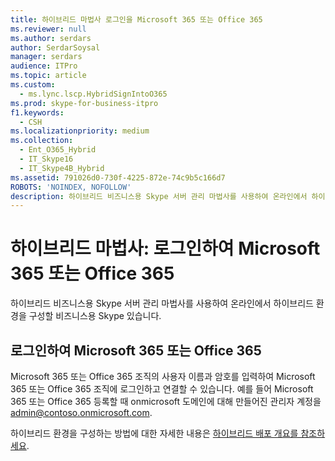 ```yaml
---
title: 하이브리드 마법사 로그인을 Microsoft 365 또는 Office 365
ms.reviewer: null
ms.author: serdars
author: SerdarSoysal
manager: serdars
audience: ITPro
ms.topic: article
ms.custom:
  - ms.lync.lscp.HybridSignIntoO365
ms.prod: skype-for-business-itpro
f1.keywords:
  - CSH
ms.localizationpriority: medium
ms.collection:
  - Ent_O365_Hybrid
  - IT_Skype16
  - IT_Skype4B_Hybrid
ms.assetid: 791026d0-730f-4225-872e-74c9b5c166d7
ROBOTS: 'NOINDEX, NOFOLLOW'
description: 하이브리드 비즈니스용 Skype 서버 관리 마법사를 사용하여 온라인에서 하이브리드 환경을 구성할 비즈니스용 Skype 있습니다.
---
```


# <a name="hybrid-wizard-sign-in-to-microsoft-365-or-office-365"></a>하이브리드 마법사: 로그인하여 Microsoft 365 또는 Office 365

하이브리드 비즈니스용 Skype 서버 관리 마법사를 사용하여 온라인에서 하이브리드 환경을 구성할 비즈니스용 Skype 있습니다.

## <a name="sign-in-to-microsoft-365-or-office-365"></a>로그인하여 Microsoft 365 또는 Office 365

Microsoft 365 또는 Office 365 조직의 사용자 이름과 암호를 입력하여 Microsoft 365 또는 Office 365 조직에 로그인하고 연결할 수 있습니다. 예를 들어 Microsoft 365 또는 Office 365 등록할 때 onmicrosoft 도메인에 대해 만들어진 관리자 계정을 admin@contoso.onmicrosoft.com.

하이브리드 환경을 구성하는 방법에 대한 자세한 내용은 [하이브리드 배포 개요를 참조하세요](/previous-versions/office/lync-server-2013/lync-server-2013-overview-of-hybrid-deployments).
